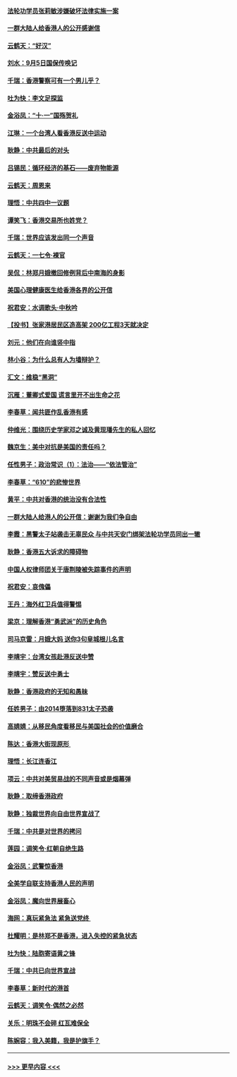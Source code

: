 #### [法轮功学员张莉敏涉嫌破坏法律实施一案](../pages/nsc993/n11517600.md?t=09130244) 
#### [一群大陆人给香港人的公开感谢信](../pages/nsc993/n11514797.md?t=09130244) 
#### [云鹤天：“好汉”](../pages/nsc993/n11513536.md?t=09130244) 
#### [刘水：9月5日国保传唤记](../pages/nsc993/n11513460.md?t=09130244) 
#### [千瑞：香港警察可有一个男儿乎？](../pages/nsc993/n11513109.md?t=09130244) 
#### [吐为快：李文足探监](../pages/nsc993/n11509622.md?t=09130244) 
#### [金浴凤：“十‧一”国殇贺礼](../pages/nsc993/n11509593.md?t=09130244) 
#### [江琳：一个台湾人看香港反送中运动](../pages/nsc993/n11509211.md?t=09130244) 
#### [耿静：中共最后的对头](../pages/nsc993/n11508308.md?t=09130244) 
#### [吕锡民：循环经济的基石——废弃物能源](../pages/nsc993/n11508212.md?t=09130244) 
#### [云鹤天：周恩来](../pages/nsc993/n11508055.md?t=09130244) 
#### [理悟：中共四中一议题](../pages/nsc993/n11507782.md?t=09130244) 
#### [谭笑飞：香港交易所也姓党？](../pages/nsc993/n11507753.md?t=09130244) 
#### [千瑞：世界应该发出同一个声音](../pages/nsc993/n11507290.md?t=09130244) 
#### [云鹤天：一七令‧裸官](../pages/nsc993/n11507177.md?t=09130244) 
#### [吴侃：林郑月娥撤回修例背后中南海的身影](../pages/nsc993/n11506876.md?t=09130244) 
#### [美国心理健康医生给香港各界的公开信](../pages/nsc993/n11506809.md?t=09130244) 
#### [祝君安：水调歌头‧中秋吟](../pages/nsc993/n11506758.md?t=09130244) 
#### [【投书】张家港居民区造高架 200亿工程3天就决定](../pages/nsc993/n11506682.md?t=09130244) 
#### [刘元：他们在向谁竖中指](../pages/nsc993/n11505384.md?t=09130244) 
#### [林小谷：为什么总有人为墙辩护？](../pages/nsc993/n11505226.md?t=09130244) 
#### [汇文：维稳“黑洞”](../pages/nsc993/n11504347.md?t=09130244) 
#### [沉雁：董卿式爱国 谎言里开不出生命之花](../pages/nsc993/n11503215.md?t=09130244) 
#### [李春草：闻共匪作乱香港有感](../pages/nsc993/n11503072.md?t=09130244) 
#### [仲维光：围绕历史学家邓之诚及黄现璠先生的私人回忆](../pages/nsc993/n11501330.md?t=09130244) 
#### [魏京生：美中对抗是美国的责任吗？](../pages/nsc993/n11500723.md?t=09130244) 
#### [任性男子：政治常识（1）：法治——“依法管治”](../pages/nsc993/n11500791.md?t=09130244) 
#### [李春草：“610”的悲惨世界](../pages/nsc993/n11501141.md?t=09130244) 
#### [黄平：中共对香港的统治没有合法性](../pages/nsc993/n11499473.md?t=09130244) 
#### [一群大陆人给港人的公开信：谢谢为我们争自由](../pages/nsc993/n11500402.md?t=09130244) 
#### [李霞：黑警太子站袭击无辜民众 与中共天安门绑架法轮功学员同出一辙](../pages/nsc993/n11499805.md?t=09130244) 
#### [耿静：香港五大诉求的障碍物](../pages/nsc993/n11497578.md?t=09130244) 
#### [中国人权律师团关于唐荆陵被失踪事件的声明](../pages/nsc993/n11500014.md?t=09130244) 
#### [祝君安：哀傀儡](../pages/nsc993/n11499776.md?t=09130244) 
#### [王丹：海外红卫兵值得警惕](../pages/nsc993/n11498138.md?t=09130244) 
#### [梁京：理解香港“勇武派”的历史角色](../pages/nsc993/n11498006.md?t=09130244) 
#### [司马京雷：月娥大妈  送你3句皇城根儿名言](../pages/nsc993/n11497885.md?t=09130244) 
#### [李靖宇：台湾女孩赴港反送中赞](../pages/nsc993/n11497721.md?t=09130244) 
#### [李靖宇：赞反送中勇士](../pages/nsc993/n11497452.md?t=09130244) 
#### [耿静：香港政府的无知和愚昧](../pages/nsc993/n11494238.md?t=09130244) 
#### [任姓男子：由2014堕落到831太子恐袭](../pages/nsc993/n11496683.md?t=09130244) 
#### [高婧婧：从移民角度看移民与美国社会的价值磨合](../pages/nsc993/n11495757.md?t=09130244) 
#### [陈达：香港大街现原形 ](../pages/nsc993/n11495441.md?t=09130244) 
#### [理悟：长江连香江](../pages/nsc993/n11495377.md?t=09130244) 
#### [项云：中共对美贸易战的不同声音或是烟幕弹](../pages/nsc993/n11494929.md?t=09130244) 
#### [耿静：取缔香港政府](../pages/nsc993/n11494218.md?t=09130244) 
#### [耿静：独裁世界向自由世界宣战了](../pages/nsc993/n11494190.md?t=09130244) 
#### [千瑞：中共是对世界的拷问](../pages/nsc993/n11493021.md?t=09130244) 
#### [莲园：调笑令‧红朝自绝生路](../pages/nsc993/n11493011.md?t=09130244) 
#### [金浴凤：武警惊香港](../pages/nsc993/n11492994.md?t=09130244) 
#### [全美学自联支持香港人民的声明](../pages/nsc993/n11492630.md?t=09130244) 
#### [金浴凤：魔向世界展畜心](../pages/nsc993/n11492599.md?t=09130244) 
#### [海网：真玩紧急法 紧急送党终 ](../pages/nsc993/n11492535.md?t=09130244) 
#### [杜耀明：是林郑不是香港，进入失控的紧急状态](../pages/nsc993/n11491420.md?t=09130244) 
#### [吐为快：陆胞寄语黄之锋](../pages/nsc993/n11491117.md?t=09130244) 
#### [千瑞：中共已向世界宣战](../pages/nsc993/n11490123.md?t=09130244) 
#### [李春草：新时代的港首](../pages/nsc993/n11489864.md?t=09130244) 
#### [云鹤天：调笑令·偶然之必然](../pages/nsc993/n11489701.md?t=09130244) 
#### [关乐：明珠不会碎 红瓦难保全](../pages/nsc993/n11489647.md?t=09130244) 
#### [陈婉容：我入美籍，我是护旗手？](../pages/nsc993/n11487908.md?t=09130244) 

----
#### [ >>> 更早内容 <<< ](../indexes/nsc993-earlier.md)
